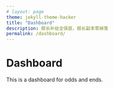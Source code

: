 ```yaml
---
# layout: page
theme: jekyll-theme-hacker
title: "Dashboard"
description: 舰长补给全保底，舰长副本零掉落
permalink: /dashboard/
---
```

# Dashboard

This is a dashboard for odds and ends.

